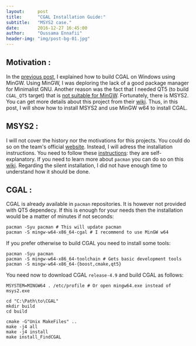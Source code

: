 ```yaml
---
layout:     post
title:      "CGAL Installation Guide:"
subtitle:   "MSYS2 case."
date:       2016-12-27 16:45:00
author:     "Oussama Ennafii"
header-img: "img/post-bg-01.jpg"
---
```


## Motivation :

In the [previous post](https://ethiy.github.io/2016/12/27/CGAL/), I explained how to build CGAL on Windows using MinGW. Using MinGW, I was deploring the lack of a good package manager for Minimalist GNU. Another reason was the fact that I needed QT5 (to build `CGAL_QT5` target) that is [not suitable for MinGW](https://wiki.qt.io/MinGW). Fortunately, there is MSYS2. You can get more details about this project from their [wiki](https://sourceforge.net/p/msys2/wiki/Home/). Thus, in this post, I will show how to install MSYS2 and use MinGW w64 to install CGAL.

## MSYS2 :

I will not cover the history nor the motivations for this projects. You could do so on the team's official [website](https://msys2.github.io). Instead, I will adress the installation instructions. You need to follow these [instructions](https://msys2.github.io): they are self-explanatory. If you need to learn more about `pacman` you can do so on this [wiki](https://sourceforge.net/p/msys2/wiki/MSYS2%20installation/). Regarding the silent installation, I did not have enough time to understand how it should be done.

## CGAL :

CGAL is already available in `pacman` repositories. It is however not provided with QT5 dependecy. If this is enough for your needs then the installation would be a matter of minutes if not seconds:

```shell
pacman -Syu pacman # This will update pacman
pacman -S mingw-w64-x86_64-cgal # I recommend to use MinGW w64
```

If you prefer otherwise to build CGAL you need to install some tools:

```shell
pacman -Syu pacman
pacman -S mingw-w64-x86_64-toolchain # Gets basic development tools
pacman -S mingw-w64-x86_64-{boost,cmake,qt5}
```

You need now to download CGAL `release-4.9` and build CGAL as follows:

```shell
MSYSTEM=MINGW64 . /etc/profile # Or open mingw64.exe instead of msys2.exe

cd "C:\Path\to\CGAL"
mkdir build
cd build

cmake -G"Unix MakeFiles" ..
make -j4 all
make -j4 install
make install_FindCGAL
```
